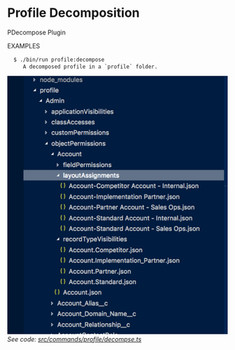 Profile Decomposition
======

PDecompose Plugin

EXAMPLES
```
  $ ./bin/run profile:decompose
     A decomposed profile in a `profile` folder.
```

![alt text](images/screenshot-195.png)
_See code: [src/commands/profile/decompse.ts](https://github.com/dcarroll/survey/blob/v0.0.0/src/commands/profile/decompose.ts)_
